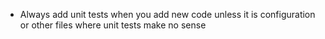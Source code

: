 - Always add unit tests when you add new code unless it is configuration or other files where unit tests make no sense
